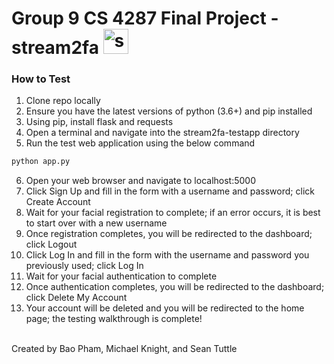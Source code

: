 # Group 9 CS 4287 Final Project - stream2fa <img src="https://stream2fa.com/download/stream2fa-icon.png" width="40" height="40" alt="stream two f ay icon"/>
### How to Test
1. Clone repo locally
2. Ensure you have the latest versions of python (3.6+) and pip installed
3. Using pip, install flask and requests
4. Open a terminal and navigate into the stream2fa-testapp directory
5. Run the test web application using the below command
```bash
python app.py
```
6. Open your web browser and navigate to localhost:5000
7. Click Sign Up and fill in the form with a username and password; click Create Account
8. Wait for your facial registration to complete; if an error occurs, it is best to start over with a new username
9. Once registration completes, you will be redirected to the dashboard; click Logout
10. Click Log In and fill in the form with the username and password you previously used; click Log In
11. Wait for your facial authentication to complete
12. Once authentication completes, you will be redirected to the dashboard; click Delete My Account
13. Your account will be deleted and you will be redirected to the home page; the testing walkthrough is complete!

<br>
Created by Bao Pham, Michael Knight, and Sean Tuttle

